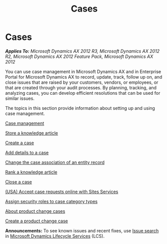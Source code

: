﻿---
title: Cases
TOCTitle: Cases
ms:assetid: fd3d83f3-1dd6-48de-af02-96de076b0a1b
ms:mtpsurl: https://technet.microsoft.com/en-us/library/Hh227582(v=AX.60)
ms:contentKeyID: 36060106
ms.date: 04/18/2014
mtps_version: v=AX.60
---

# Cases 


_**Applies To:** Microsoft Dynamics AX 2012 R3, Microsoft Dynamics AX 2012 R2, Microsoft Dynamics AX 2012 Feature Pack, Microsoft Dynamics AX 2012_

You can use case management in Microsoft Dynamics AX and in Enterprise Portal for Microsoft Dynamics AX to record, update, track, follow up on, and close issues that are raised by your customers, vendors, or employees, or that are created through your audit processes. By planning, tracking, and analyzing cases, you can develop efficient resolutions that can be used for similar issues.

The topics in this section provide information about setting up and using case management.

[Case management](case-management.md)

[Store a knowledge article](store-a-knowledge-article.md)

[Create a case](create-a-case.md)

[Add details to a case](add-details-to-a-case.md)

[Change the case association of an entity record](change-the-case-association-of-an-entity-record.md)

[Rank a knowledge article](rank-a-knowledge-article.md)

[Close a case](close-a-case.md)

[(USA) Accept case requests online with Sites Services](usa-accept-case-requests-online-with-sites-services.md)

[Assign security roles to case category types](assign-security-roles-to-case-category-types.md)

[About product change cases](about-product-change-cases.md)

[Create a product change case](create-a-product-change-case.md)

  
**Announcements:** To see known issues and recent fixes, use [Issue search](http://go.microsoft.com/fwlink/?linkid=389258) in [Microsoft Dynamics Lifecycle Services](http://go.microsoft.com/fwlink/?linkid=306505) (LCS).

